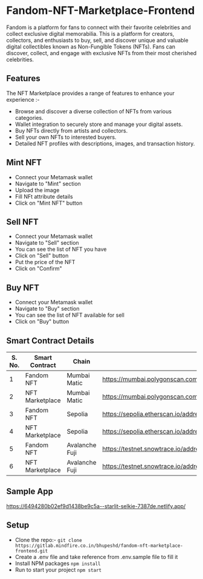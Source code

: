 # Fandom-NFT-Marketplace-Frontend

Fandom is a platform for fans to connect with their favorite celebrities and collect exclusive digital memorabilia.  This is a platform for creators, collectors, and enthusiasts to buy, sell, and discover unique and valuable digital collectibles known as Non-Fungible Tokens (NFTs).
Fans can discover, collect, and engage with exclusive NFTs from their most cherished celebrities.

## Features
The NFT Marketplace provides a range of features to enhance your experience :-

- Browse and discover a diverse collection of NFTs from various categories.
- Wallet integration to securely store and manage your digital assets.
- Buy NFTs directly from artists and collectors.
- Sell your own NFTs to interested buyers.
- Detailed NFT profiles with descriptions, images, and transaction history.

## Mint NFT

- Connect your Metamask wallet
- Navigate to "Mint" section
- Upload the image
- Fill NFt attribute details
- Click on "Mint NFT" button

## Sell NFT

- Connect your Metamask wallet
- Navigate to "Sell" section
- You can see the list of NFT you have
- Click on "Sell" button
- Put the price of the NFT
- Click on "Confirm"

## Buy NFT

- Connect your Metamask wallet
- Navigate to "Buy" section
- You can see the list of NFT available for sell
- Click on "Buy" button

## Smart Contract Details
S. No. | Smart Contract | Chain | Contract Address |
--- | --- | --- | --- |
1 | Fandom NFT | Mumbai Matic | <a href="https://mumbai.polygonscan.com/address/0x2D0426A1B870F1f72A321F529E1154CE78c6f4B3" target="_blank">https://mumbai.polygonscan.com/address/0x2D0426A1B870F1f72A321F529E1154CE78c6f4B3</a> |
2 | NFT Marketplace | Mumbai Matic | <a href="https://mumbai.polygonscan.com/address/0xF0dF57b57B2B9F911e2d4e16F842874cF390847a" target="_blank">https://mumbai.polygonscan.com/address/0xF0dF57b57B2B9F911e2d4e16F842874cF390847a</a> |
3 | Fandom NFT | Sepolia | <a href="https://sepolia.etherscan.io/address/0xbA6De6117C661D3BBa39c9E0Ee83763B80E9cEf4" target="_blank">https://sepolia.etherscan.io/address/0xbA6De6117C661D3BBa39c9E0Ee83763B80E9cEf4</a> |
4 | NFT Marketplace | Sepolia | <a href="https://sepolia.etherscan.io/address/0xB22141236071EFf920f6b8bfC221C2C2AF776C92" target="_blank">https://sepolia.etherscan.io/address/0xB22141236071EFf920f6b8bfC221C2C2AF776C92</a> |
5 | Fandom NFT | Avalanche Fuji | <a href="https://testnet.snowtrace.io/address/0xFb85190704f0ca44F0a5f447EFF6cba49AB23B2B" target="_blank">https://testnet.snowtrace.io/address/0xFb85190704f0ca44F0a5f447EFF6cba49AB23B2B</a> |
6 | NFT Marketplace | Avalanche Fuji | <a href="https://testnet.snowtrace.io/address/0xC0a57943372B34D10e09AA7E539Ee3BA5d7BD6C2" target="_blank">https://testnet.snowtrace.io/address/0xC0a57943372B34D10e09AA7E539Ee3BA5d7BD6C2</a> |

## Sample App

<a href="https://6494280b02ef9d1438be9c5a--starlit-selkie-7387de.netlify.app/" target="_blank">https://6494280b02ef9d1438be9c5a--starlit-selkie-7387de.netlify.app/</a> 

## Setup

- Clone the repo:- `git clone https://gitlab.mindfire.co.in/bhupeshd/fandom-nft-marketplace-frontend.git`
- Create a .env file and take reference from .env.sample file to fill it
- Install NPM packages `npm install`
- Run to start your project  `npm start`
